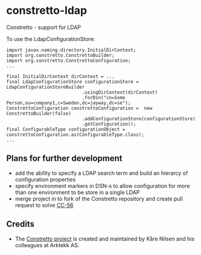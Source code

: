 constretto-ldap
===============

Constretto - support for LDAP

To use the LdapConfigurationStore:

    import javax.naming.directory.InitialDirContext;
    import org.constretto.ConstrettoBuilder;
    import org.constretto.ConstrettoConfiguration;
    ...
    
    final InitialDirContext dirContext = ...
    final LdapConfigurationStore configurationStore = LdapConfigurationStoreBuilder
								.usingDirContext(dirContext)
								.forDsn("cn=Some Person,ou=company1,c=Sweden,dc=jayway,dc=se");
    ConstrettoConfiguration constrettoConfiguration =  new ConstrettoBuilder(false)
								.addConfigurationStore(configurationStore)
								.getConfiguration();
    final ConfigurableType configurationObject = constrettoConfiguration.as(ConfigurableType.class);
    ...

Plans for further development
-----------------------------
* add the ability to specify a LDAP search term and build an hierarcy of configuration properties 
* specify environment markers in DSN-s to allow configuration for more than one environment to be store in a single LDAP
* merge project in to fork of the Constretto repository and create pull request to solve [CC-56](https://constretto.jira.com/browse/CC-56)

Credits
-------------
* The [Constretto project](http://constretto.org/) is created and maintained by Kåre Nilsen and his colleagues at Arktekk AS. 



